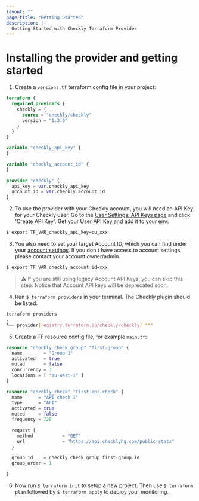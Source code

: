 ```yaml
---
layout: ""
page_title: "Getting Started"
description: |-
  Getting Started with Checkly Terraform Provider
---
```


# Installing the provider and getting started

1. Create a `versions.tf` terraform config file in your project:

```terraform
terraform {
  required_providers {
    checkly = {
      source = "checkly/checkly"
      version = "1.3.0"
    }
  }
}

variable "checkly_api_key" {
}

variable "checkly_account_id" {
}

provider "checkly" {
  api_key = var.checkly_api_key
  account_id = var.checkly_account_id
}
```

2. To use the provider with your Checkly account, you will need an API Key for your Checkly user. Go to the [User Settings: API Keys page](https://app.checklyhq.com/settings/user/api-keys) and click 'Create API Key'. Get your User API Key and add it to your env:
```bash
$ export TF_VAR_checkly_api_key=cu_xxx
```

3. You also need to set your target Account ID, which you can find under your [account settings](https://app.checklyhq.com/settings/account/general). If you don't have access to account settings, please contact your account owner/admin.


```bash
$ export TF_VAR_checkly_account_id=xxx
```

> ⚠️ If you are still using legacy Account API Keys, you can skip this step. Notice that Account API keys will be deprecated soon.

4. Run `$ terraform providers` in your terminal. The Checkly plugin should be listed.

```bash
terraform providers
.
└── provider[registry.terraform.io/checkly/checkly] ***
```

5. Create a TF resource config file, for example `main.tf`:
```terraform
resource "checkly_check_group" "first-group" {
  name        = "Group 1"
  activated   = true
  muted       = false
  concurrency = 3
  locations = [ "eu-west-1" ]
}

resource "checkly_check" "first-api-check" {
  name      = "API check 1"
  type      = "API"
  activated = true
  muted     = false
  frequency = 720

  request {
    method           = "GET"
    url              = "https://api.checklyhq.com/public-stats"
  }

  group_id    = checkly_check_group.first-group.id
  group_order = 1

}
```

6. Now run `$ terraform init` to setup a new project. Then use `$ terraform plan` followed by `$ terraform apply` to deploy your monitoring.